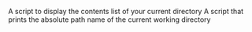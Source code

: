 A script to display the contents list of your current directory
A script that prints the absolute path name of the current working directory
